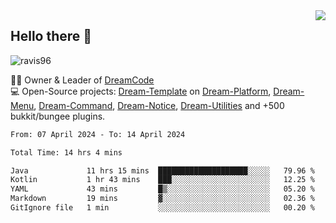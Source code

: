 <img align='right' src="https://github-readme-stats.vercel.app/api?username=Ravis96&show_icons=true">

## Hello there 👋
<p align="left"> <img src="https://komarev.com/ghpvc/?username=ravis96&label=Profile%20views&color=0e75b6&style=flat" alt="ravis96" /> </p>

👨‍💻 Owner & Leader of [DreamCode](https://github.com/DreamPoland) <br>
💻 Open-Source projects: [Dream-Template](https://github.com/DreamPoland/dream-template) on [Dream-Platform](https://github.com/DreamPoland/dream-platform), [Dream-Menu](https://github.com/DreamPoland/dream-menu), [Dream-Command](https://github.com/DreamPoland/dream-command), [Dream-Notice](https://github.com/DreamPoland/dream-notice), [Dream-Utilities](https://github.com/DreamPoland/dream-utilities) and +500 bukkit/bungee plugins.

<!--START_SECTION:waka-->

```txt
From: 07 April 2024 - To: 14 April 2024

Total Time: 14 hrs 4 mins

Java             11 hrs 15 mins  ████████████████████░░░░░   79.96 %
Kotlin           1 hr 43 mins    ███░░░░░░░░░░░░░░░░░░░░░░   12.25 %
YAML             43 mins         █▒░░░░░░░░░░░░░░░░░░░░░░░   05.20 %
Markdown         19 mins         ▓░░░░░░░░░░░░░░░░░░░░░░░░   02.36 %
GitIgnore file   1 min           ░░░░░░░░░░░░░░░░░░░░░░░░░   00.20 %
```

<!--END_SECTION:waka-->
